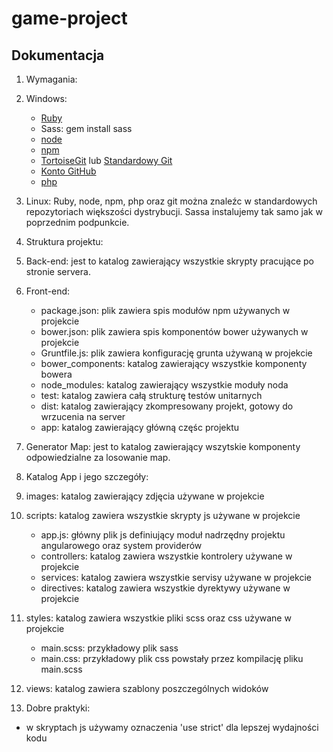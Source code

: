 # game-project

## Dokumentacja

1. Wymagania:
 1. Windows:
	- [Ruby](https://www.ruby-lang.org/pl/) 
	- Sass: gem install sass
	- [node](https://nodejs.org/en/)
	- [npm](https://www.npmjs.com/)
	- [TortoiseGit](https://tortoisegit.org/) lub [Standardowy Git](https://git-scm.com/)
	- [Konto GitHub](https://github.com/)
	- [php](https://secure.php.net/)
 2. Linux:
    Ruby, node, npm, php oraz git można znaleźc w standardowych repozytoriach większości dystrybucji.
    Sassa instalujemy tak samo jak w poprzednim podpunkcie.

2. Struktura projektu:
 1. Back-end: jest to katalog zawierający wszystkie skrypty pracujące po stronie servera.
 2. Front-end:
	- package.json: plik zawiera spis modułów npm używanych w projekcie  
	- bower.json: plik zawiera spis komponentów bower używanych w projekcie
	- Gruntfile.js: plik zawiera konfigurację grunta używaną w projekcie
	- bower_components: katalog zawierający wszystkie komponenty bowera
	- node_modules: katalog zawierający wszystkie moduły noda
	- test: katalog zawiera całą strukturę testów unitarnych
	- dist: katalog zawierający zkompresowany projekt, gotowy do wrzucenia na server
	- app: katalog zawierający główną częśc projektu
 3. Generator Map: jest to katalog zawierający wszytskie komponenty odpowiedzialne za losowanie map.

3. Katalog App i jego szczegóły:
 1. images: katalog zawierający zdjęcia używane w projekcie
 2. scripts: katalog zawiera wszystkie skrypty js używane w projekcie
	- app.js: główny plik js definiujący moduł nadrzędny projektu angularowego oraz system providerów
	- controllers: katalog zawiera wszystkie kontrolery używane w projekcie
	- services: katalog zawiera wszystkie servisy używane w projekcie
	- directives: katalog zawiera wszystkie dyrektywy używane w projekcie
 3. styles: katalog zawiera wszystkie pliki scss oraz css używane w projekcie
	- main.scss: przykładowy plik sass
	- main.css: przykładowy plik css powstały przez kompilację pliku main.scss
 4. views: katalog zawiera szablony poszczególnych widoków

4. Dobre praktyki:
 - w skryptach js używamy oznaczenia 'use strict' dla lepszej wydajności kodu